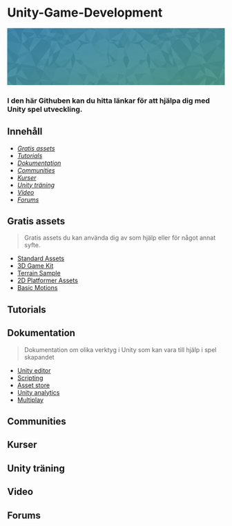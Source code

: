 Unity-Game-Development
======================

![Header](header.jpg)

### I den här Githuben kan du hitta länkar för att hjälpa dig med Unity spel utveckling.

## Innehåll

* *[Gratis assets](#gratis-assets)*
* *[Tutorials](#tutorials)*
* *[Dokumentation](#dokumentation)*
* *[Communities](#communities)*
* *[Kurser](#kurser)*
* *[Unity träning](#unity-träning)*
* *[Video](#video)*
* *[Forums](#forums)*

## Gratis assets

>Gratis assets du kan använda dig av som hjälp eller för något annat syfte.
* [Standard Assets](https://assetstore.unity.com/packages/essentials/asset-packs/standard-assets-for-unity-2018-4-32351)
* [3D Game Kit](https://assetstore.unity.com/packages/templates/tutorials/3d-game-kit-115747)
* [Terrain Sample](https://assetstore.unity.com/packages/3d/environments/landscapes/terrain-sample-asset-pack-145808)
* [2D Platformer Assets](https://assetstore.unity.com/packages/2d/environments/free-platform-game-assets-85838)
* [Basic Motions](https://assetstore.unity.com/packages/3d/animations/basic-motions-free-154271)

## Tutorials

## Dokumentation

>Dokumentation om olika verktyg i Unity som kan vara till hjälp i spel skapandet
 * [Unity editor](https://docs.unity3d.com/Manual/index.html)
 * [Scripting](https://docs.unity3d.com/ScriptReference/index.html)
 * [Asset store](https://docs.unity3d.com/Manual/AssetStore.html)
 * [Unity analytics](https://docs.unity.com/analytics/UnityAnalytics.html)
 * [Multiplay](https://docs.unity.com/multiplay/shared/welcome-to-multiplay.html)


## Communities

## Kurser

## Unity träning

## Video

## Forums
